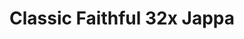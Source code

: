 ---
layout: post
title: Classic Faithful 32x Jappa
permalink: /classicfaithful/32x-jappa
header-img: https://database.faithfulpack.net/images/branding/social%20media/banners/github/cf32_banner.png

long_text: "<strong>A double resolution texture pack that continues Vattic’s classic faithful style today.</strong> <br><br>Initially named “Emulated Vattic Textures”, or “EM” for short, the pack was designed to fix the stylistic shift that came under the leadership of Kraineff and later the Compliance / Faithful Administration. The main Faithful pack’s art direction shifted to something quite different to the original work Vattic had made, opting instead for a much more detailed, modern style to go along with the new textures the texture artist Jappa had made starting versions 1.14 inclusive. However, it left many people wondering about the state of the “old style” and if it would ever return.<br><br>Now, this original, “painted” style is back, officially.<br><br>[NOTE: Some versions are not available yet, these are all of the currently supported ones]"

downloads:
  - Current Versions:
      1.19.X Java GitHub: https://github.com/ClassicFaithful/32x-Jappa/archive/refs/heads/1.19.zip
      Latest Bedrock GitHub: https://github.com/ClassicFaithful/32x-Jappa-Bedrock/archive/refs/heads/bedrock-latest.zip

  - Legacy Versions:
      1.18.X Java GitHub: https://github.com/ClassicFaithful/32x-Jappa/archive/refs/heads/1.18.2.zip
      1.8.X Java GitHub: https://github.com/ClassicFaithful/32x-Jappa/archive/refs/heads/1.8.9.zip
      1.7.X Java GitHub: https://github.com/ClassicFaithful/32x-Jappa/archive/refs/heads/1.7.10.zip
      1.6.X Java GitHub: https://github.com/ClassicFaithful/32x-Jappa/archive/refs/heads/1.6.4.zip

---